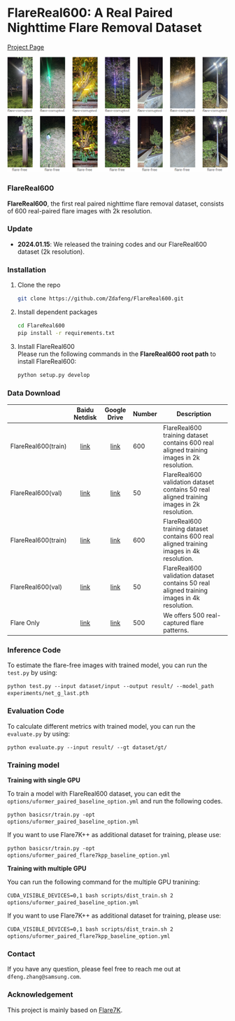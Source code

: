# FlareReal600: A Real Paired Nighttime Flare Removal Dataset

[Project Page](https://pan.baidu.com/s/1GA5cJVVJeF6hOqSegNuMxQ?pwd=mipi)

<img src="assets/flare600.png" width="1000px"/>


### FlareReal600
**FlareReal600**, the first real paired nighttime flare removal dataset, consists of 600 real-paired flare images with 2k resolution.

### Update

- **2024.01.15**: We released the training codes and our FlareReal600 dataset (2k resolution).

### Installation

1. Clone the repo

    ```bash
    git clone https://github.com/Zdafeng/FlareReal600.git
    ```

1. Install dependent packages

    ```bash
    cd FlareReal600
    pip install -r requirements.txt
    ```

1. Install FlareReal600<br>
    Please run the following commands in the **FlareReal600 root path** to install FlareReal600:<br>

    ```bash
    python setup.py develop
    ```

### Data Download

|     | Baidu Netdisk | Google Drive | Number | Description|
| :--- | :--: | :----: | :---- | ---- |
| FlareReal600(train) | [link](https://pan.baidu.com/s/1WOxCefWMI-n48krrb9-feA?pwd=mipi) | [link](https://drive.google.com/drive/folders/1LLLYEM0RhQMWIj0lTl_rK3jzZJWJrd5m?usp=sharing) | 600 | FlareReal600 training dataset contains 600 real aligned training images in 2k resolution. |
| FlareReal600(val)| [link](https://pan.baidu.com/s/1hzIy5jwTnTsWSMZQbGRuBA?pwd=mipi) | [link](https://drive.google.com/drive/folders/1NcyicOR1LuGd4HygelLcxC2e0Y_-_L9q?usp=sharing) | 50 | FlareReal600 validation dataset contains 50 real aligned training images in 2k resolution.|
| FlareReal600(train) | [link](https://pan.baidu.com/s/1I8AWzoYU1gnLSDnzALq1Bw?pwd=mipi) | [link](https://xiaozhazha-my.sharepoint.com/:f:/g/personal/xiaozhazha_xiaozhazha_onmicrosoft_com/EnyZ44JxiAtPtkAVQvMcEwYB6da5YDA749uJ208H-YPjww?e=DoGecH) | 600 | FlareReal600 training dataset contains 600 real aligned training images in 4k resolution. |
| FlareReal600(val)| [link](https://pan.baidu.com/s/1TFfSSB58JcDdx0VK3_jKgA?pwd=mipi) | [link](https://xiaozhazha-my.sharepoint.com/:f:/g/personal/xiaozhazha_xiaozhazha_onmicrosoft_com/EgSjRaLUWEBMka3EP1bILT0BOzCTTeuZ9vZoH58DjXzoFw?e=U1YcsU) | 50 | FlareReal600 validation dataset contains 50 real aligned training images in 4k resolution.|
| Flare Only| [link](https://pan.baidu.com/s/1K3HjTxLPKCb4RvGFh_aVkA?pwd=mipi) | [link](https://drive.google.com/file/d/1xTh7whQ8Cxqps91ZN6_jdiT28TmG8IIr/view?usp=sharing) | 500 | We offers 500 real-captured flare patterns.|

### Inference Code
To estimate the flare-free images with trained model, you can run the `test.py` by using:
```
python test.py --input dataset/input --output result/ --model_path experiments/net_g_last.pth
```

### Evaluation Code
To calculate different metrics with trained model, you can run the `evaluate.py` by using:
```
python evaluate.py --input result/ --gt dataset/gt/
```

### Training model

**Training with single GPU**

To train a model with FlareReal600 dataset, you can edit the `options/uformer_paired_baseline_option.yml` and run the following codes. 

```
python basicsr/train.py -opt options/uformer_paired_baseline_option.yml
```
If you want to use Flare7K++ as additional dataset for training, please use:
```
python basicsr/train.py -opt options/uformer_paired_flare7kpp_baseline_option.yml
```

**Training with multiple GPU**

You can run the following command for the multiple GPU tranining:

```
CUDA_VISIBLE_DEVICES=0,1 bash scripts/dist_train.sh 2 options/uformer_paired_baseline_option.yml
```
If you want to use Flare7K++ as additional dataset for training, please use:
```
CUDA_VISIBLE_DEVICES=0,1 bash scripts/dist_train.sh 2 options/uformer_paired_flare7kpp_baseline_option.yml
```

### Contact
If you have any question, please feel free to reach me out at `dfeng.zhang@samsung.com`.

### Acknowledgement
This project is mainly based on [Flare7K](https://github.com/ykdai/Flare7K).
